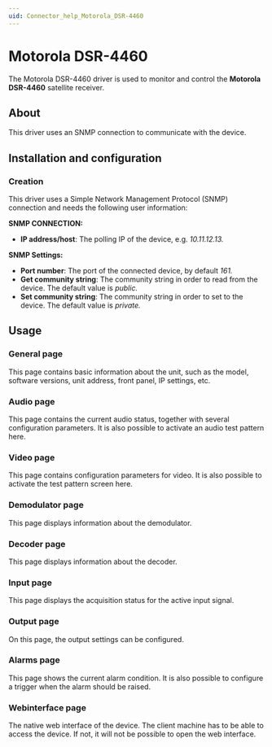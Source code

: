 ```yaml
---
uid: Connector_help_Motorola_DSR-4460
---
```


# Motorola DSR-4460

The Motorola DSR-4460 driver is used to monitor and control the **Motorola DSR-4460** satellite receiver.

## About

This driver uses an SNMP connection to communicate with the device.

## Installation and configuration

### Creation

This driver uses a Simple Network Management Protocol (SNMP) connection and needs the following user information:

**SNMP CONNECTION:**

- **IP address/host**: The polling IP of the device, e.g. *10.11.12.13.*

**SNMP Settings:**

- **Port number**: The port of the connected device, by default *161.*
- **Get community string**: The community string in order to read from the device. The default value is *public.*
- **Set community string**: The community string in order to set to the device. The default value is *private.*

## Usage

### General page

This page contains basic information about the unit, such as the model, software versions, unit address, front panel, IP settings, etc.

### Audio page

This page contains the current audio status, together with several configuration parameters. It is also possible to activate an audio test pattern here.

### Video page

This page contains configuration parameters for video. It is also possible to activate the test pattern screen here.

### Demodulator page

This page displays information about the demodulator.

### Decoder page

This page displays information about the decoder.

### Input page

This page displays the acquisition status for the active input signal.

### Output page

On this page, the output settings can be configured.

### Alarms page

This page shows the current alarm condition. It is also possible to configure a trigger when the alarm should be raised.

### Webinterface page

The native web interface of the device. The client machine has to be able to access the device. If not, it will not be possible to open the web interface.
